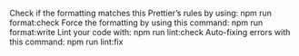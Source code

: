 Check if the formatting matches this Prettier’s rules by using:
npm run format:check
Force the formatting by using this command:
npm run format:write
Lint your code with:
npm run lint:check
Auto-fixing errors with this command:
npm run lint:fix
